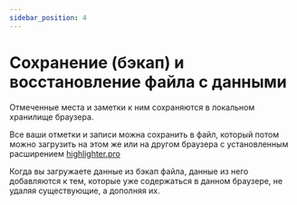 ```yaml
---
sidebar_position: 4
---
```


# Сохранение (бэкап) и восстановление файла с данными 

Отмеченные места и заметки к ним сохраняются в локальном хранилище браузера.  

Все ваши отметки и записи можна сохранить в файл, который потом можно загрузить на этом же или на другом браузера с установленным расширением [highlighter.pro](https://chromewebstore.google.com/detail/highlighterpro/gpdhplhmppgenpnkfilghnjiodfmnoap) 

Когда вы загружаете данные из бэкап файла, данные из него добавляются к тем, которые уже содержаться в данном браузере, не удаляя существующие, а дополняя их. 

